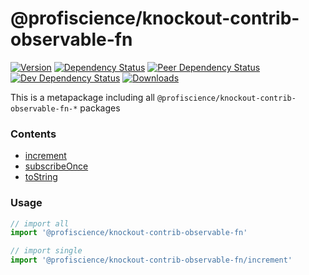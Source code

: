 # @profiscience/knockout-contrib-observable-fn

[![Version][npm-version-shield]][npm]
[![Dependency Status][david-dm-shield]][david-dm]
[![Peer Dependency Status][david-dm-peer-shield]][david-dm-peer]
[![Dev Dependency Status][david-dm-dev-shield]][david-dm-dev]
[![Downloads][npm-stats-shield]][npm-stats]

This is a metapackage including all `@profiscience/knockout-contrib-observable-fn-*` packages

### Contents
- [increment](../observable.fn.increment)
- [subscribeOnce](../observable.fn.subscribeOnce)
- [toString](../observable.fn.toString)

### Usage

```javascript
// import all
import '@profiscience/knockout-contrib-observable-fn'

// import single
import '@profiscience/knockout-contrib-observable-fn/increment'
```

[david-dm]: https://david-dm.org/Profiscience/knockout-contrib?path=packages/observable.fn
[david-dm-shield]: https://david-dm.org/Profiscience/knockout-contrib/status.svg?path=packages/observable.fn

[david-dm-peer]: https://david-dm.org/Profiscience/knockout-contrib?path=packages/observable.fn&type=peer
[david-dm-peer-shield]: https://david-dm.org/Profiscience/knockout-contrib/status.svg?path=packages/observable.fn&type=peer

[david-dm-dev]: https://david-dm.org/Profiscience/knockout-contrib?path=packages/observable.fn&type=dev
[david-dm-dev-shield]: https://david-dm.org/Profiscience/knockout-contrib/status.svg?path=packages/observable.fn&type=dev

[npm]: https://www.npmjs.com/package/@profiscience/knockout-contrib-observable-fn
[npm-version-shield]: https://img.shields.io/npm/v/@profiscience/knockout-contrib-observable-fn.svg

[npm-stats]: http://npm-stat.com/charts.html?package=@profiscience/knockout-contrib-observable-fn&author=&from=&to=
[npm-stats-shield]: https://img.shields.io/npm/dt/@profiscience/knockout-contrib-observable-fn.svg?maxAge=2592000